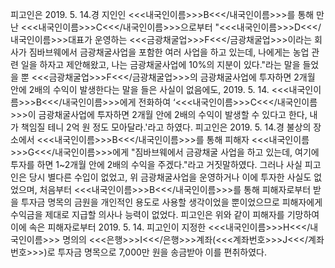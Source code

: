 피고인은 2019. 5. 14.경 지인인 <<<내국인이름>>>B<<</내국인이름>>>를 통해 만난 <<<내국인이름>>>C<<</내국인이름>>>으로부터 "<<<내국인이름>>>D<<</내국인이름>>>대표가 운영하는 <<<금광채굴업>>>F<<</금광채굴업>>>이라는 회사가 짐바브웨에서 금광채굴사업을 포함한 여러 사업을 하고 있는데, 나에게는 농업 관련 일을 하자고 제안해왔고, 나는 금광채굴사업에 10%의 지분이 있다."라는 말을 들었을 뿐 <<<금광채굴업>>>F<<</금광채굴업>>>의 금광채굴사업에 투자하면 2개월 안에 2배의 수익이 발생한다는 말을 들은 사실이 없음에도, 2019. 5. 14. <<<내국인이름>>>B<<</내국인이름>>>에게 전화하여 ‘<<<내국인이름>>>C<<</내국인이름>>>이 금광채굴사업에 투자하면 2개월 안에 2배의 수익이 발생할 수 있다고 한다, 내가 책임질 테니 2억 원 정도 모아달라.'라고 하였다.
피고인은 2019. 5. 14.경 불상의 장소에서 <<<내국인이름>>>B<<</내국인이름>>>를 통해 피해자 <<<내국인이름>>>G<<</내국인이름>>>에게 "짐바브웨에서 금광채굴 사업을 하고 있는데, 여기에 투자를 하면 1~2개월 안에 2배의 수익을 주겠다."라고 거짓말하였다.
그러나 사실 피고인은 당시 별다른 수입이 없었고, 위 금광채굴사업을 운영하거나 이에 투자한 사실도 없었으며, 처음부터 <<<내국인이름>>>B<<</내국인이름>>>를 통해 피해자로부터 받을 투자금 명목의 금원을 개인적인 용도로 사용할 생각이었을 뿐이었으므로 피해자에게 수익금을 제대로 지급할 의사나 능력이 없었다.
피고인은 위와 같이 피해자를 기망하여 이에 속은 피해자로부터 2019. 5. 14. 피고인이 지정한 <<<내국인이름>>>H<<</내국인이름>>> 명의의 <<<은행>>>I<<</은행>>>계좌(<<<계좌번호>>>J<<</계좌번호>>>)로 투자금 명목으로 7,000만 원을 송금받아 이를 편취하였다.